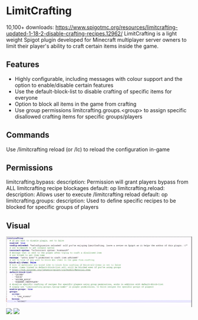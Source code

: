 # LimitCrafting
10,100+ downloads: https://www.spigotmc.org/resources/limitcrafting-updated-1-18-2-disable-crafting-recipes.12962/
LimitCrafting is a light weight Spigot plugin developed for Minecraft multiplayer server owners to limit their player's ability to craft certain items inside the game. 

## Features
* Highly configurable, including messages with colour support and the option to enable/disable certain features
* Use the default-block-list to disable crafting of specific items for everyone
* Option to block all items in the game from crafting
* Use group permissions limitcrafting.groups.\<group> to assign specific disallowed crafting items for specific groups/players

## Commands
Use /limitcrafting reload (or /lc) to reload the configuration in-game

## Permissions
limitcrafting.bypass:
  description: Permission will grant players bypass from ALL limitcrafting recipe blockages
  default: op
limitcrafting.reload:
  description: Allows user to execute /limitcrafting reload
  default: op
limitcrafting.groups:
  description: Used to define specific recipes to be blocked for specific groups of players

## Visual
<img src="https://github.com/Tezk/TezkCore/blob/f8c0144c500d3bcf2485c3033f71b51ce8436e8c/gifs/c83c29400c1ac3bdd605014cc327f67e.gif" />
<img src="https://github.com/Tezk/TezkCore/blob/f8c0144c500d3bcf2485c3033f71b51ce8436e8c/gifs/dbe8ab664f8fadda5e4616dcfdc0d634.gif"/>
<img src="https://github.com/Tezk/TezkCore/blob/f8c0144c500d3bcf2485c3033f71b51ce8436e8c/gifs/83e0abc6121021e9b6ff8efd6699a93b.gif" />

